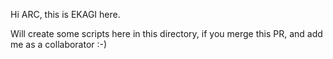Hi ARC, this is EKAGI here.

Will create some scripts here in this directory, if you merge this PR, and add me as a collaborator :-)
